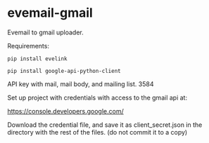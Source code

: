# evemail-gmail
Evemail to gmail uploader.



Requirements:

    pip install evelink

    pip install google-api-python-client


API key with mail, mail body, and mailing list. 3584


Set up project with credentials with access to the gmail api at:

https://console.developers.google.com/

Download the credential file, and save it as client_secret.json in the directory with the rest of the files. (do not commit it to a copy)
